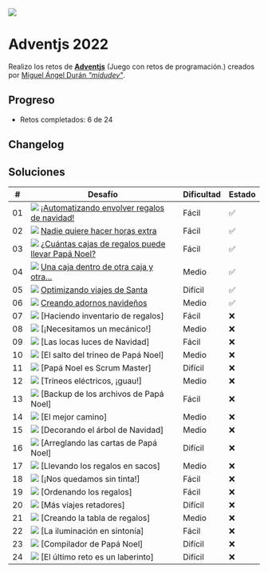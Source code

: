 <img src="img/cabecera.webp">

# Adventjs 2022

Realizo los retos de **[Adventjs](https://2021.adventjs.dev/)** (Juego con retos de programación.) creados por [Miguel Ángel Durán _"midudev"_](https://midu.dev).

## Progreso

- Retos completados: 6 de 24

## Changelog

## Soluciones

| #   | Desafío                                                                                  | Dificultad | Estado |
| --- | ---------------------------------------------------------------------------------------- | ---------- | ------ |
| 01  | <img src="img/01.webp"> [¡Automatizando envolver regalos de navidad!](01/index.js)       | Fácil      | ✅     |
| 02  | <img src="img/02.webp"> [Nadie quiere hacer horas extra](02/index.js)                    | Fácil      | ✅     |
| 03  | <img src="img/03.webp"> [¿Cuántas cajas de regalos puede llevar Papá Noel?](03/index.js) | Fácil      | ✅     |
| 04  | <img src="img/04.webp"> [Una caja dentro de otra caja y otra...](04/index.js)            | Medio      | ✅     |
| 05  | <img src="img/05.webp"> [Optimizando viajes de Santa](05/index.js)                       | Difícil    | ✅     |
| 06  | <img src="img/06.webp"> [Creando adornos navideños](06/index.js)                         | Medio      | ✅     |
| 07  | <img src="img/07.webp"> [Haciendo inventario de regalos]                                 | Fácil      | ❌     |
| 08  | <img src="img/08.webp"> [¡Necesitamos un mecánico!]                                      | Medio      | ❌     |
| 09  | <img src="img/09.webp"> [Las locas luces de Navidad]                                     | Fácil      | ❌     |
| 10  | <img src="img/10.webp"> [El salto del trineo de Papá Noel]                               | Medio      | ❌     |
| 11  | <img src="img/11.webp"> [Papá Noel es Scrum Master]                                      | Difícil    | ❌     |
| 12  | <img src="img/12.webp"> [Trineos eléctricos, ¡guau!]                                     | Medio      | ❌     |
| 13  | <img src="img/13.webp"> [Backup de los archivos de Papá Noel]                            | Fácil      | ❌     |
| 14  | <img src="img/14.webp"> [El mejor camino]                                                | Medio      | ❌     |
| 15  | <img src="img/15.webp"> [Decorando el árbol de Navidad]                                  | Medio      | ❌     |
| 16  | <img src="img/16.webp"> [Arreglando las cartas de Papá Noel]                             | Difícil    | ❌     |
| 17  | <img src="img/17.webp"> [Llevando los regalos en sacos]                                  | Medio      | ❌     |
| 18  | <img src="img/18.webp"> [¡Nos quedamos sin tinta!]                                       | Fácil      | ❌     |
| 19  | <img src="img/19.webp"> [Ordenando los regalos]                                          | Fácil      | ❌     |
| 20  | <img src="img/20.webp"> [Más viajes retadores]                                           | Difícil    | ❌     |
| 21  | <img src="img/21.webp"> [Creando la tabla de regalos]                                    | Medio      | ❌     |
| 22  | <img src="img/22.webp"> [La iluminación en sintonía]                                     | Fácil      | ❌     |
| 23  | <img src="img/23.webp"> [Compilador de Papá Noel]                                        | Difícil    | ❌     |
| 24  | <img src="img/24.webp"> [El último reto es un laberinto]                                 | Difícil    | ❌     |
